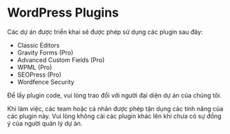 # WordPress Plugins

Các dự án được triển khai sẽ được phép sử dụng các plugin sau đây:

- Classic Editors
- Gravity Forms (Pro)
- Advanced Custom Fields (Pro)
- WPML (Pro)
- SEOPress (Pro)
- Wordfence Security

Để lấy plugin code, vui lòng trao đổi với người đại diện dự án của chúng tôi.

Khi làm việc, các team hoặc cá nhân được phép tận dụng các tính năng của các plugin này. Vui lòng không cài các plugin khác lên khi chưa có sự đồng ý của người quản lý dự án.
